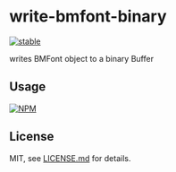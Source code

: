 # write-bmfont-binary

[![stable](http://badges.github.io/stability-badges/dist/stable.svg)](http://github.com/badges/stability-badges)

writes BMFont object to a binary Buffer

## Usage

[![NPM](https://nodei.co/npm/write-bmfont-binary.png)](https://www.npmjs.com/package/write-bmfont-binary)

## License

MIT, see [LICENSE.md](http://github.com/Jam3/write-bmfont-binary/blob/master/LICENSE.md) for details.

